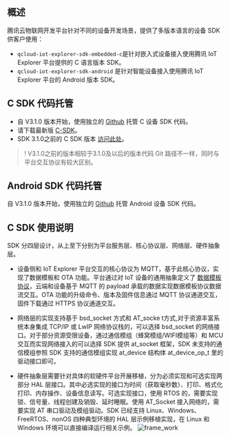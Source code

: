 ## 概述
腾讯云物联网开发平台针对不同的设备开发场景，提供了多版本语言的设备 SDK 供客户使用：
- `qcloud-iot-explorer-sdk-embedded-c`是针对嵌入式设备接入使用腾讯 IoT Explorer 平台提供的 C 语言版本 SDK。
- `qcloud-iot-explorer-sdk-android` 是针对智能设备接入使用腾讯 IoT Explorer 平台的 Android 版本 SDK。


## C SDK 代码托管

- 自 V3.1.0 版本开始，使用独立的 [Github](https://github.com/tencentyun/qcloud-iot-explorer-sdk-embedded-c.git) 托管 C 设备 SDK 代码。
- 请下载最新版 [C-SDK](https://github.com/tencentyun/qcloud-iot-explorer-sdk-embedded-c/releases)。
- SDK 3.1.0之前的 C SDK 版本 [访问此处](https://github.com/tencentyun/qcloud-iot-sdk-embedded-c/releases)。

>! V3.1.0之前的版本相较于3.1.0及以后的版本代码 Git 路径不一样，同时与平台交互协议有较大区别。


## Android SDK 代码托管
自 V3.1.0 版本开始，使用独立的 [Github](https://github.com/tencentyun/qcloud-iot-explorer-sdk-android) 托管 Android 设备 SDK 代码。


## C SDK 使用说明
SDK 分四层设计，从上至下分别为平台服务层、核心协议层、网络层、硬件抽象层。
- 设备侧和 IoT Explorer 平台交互的核心协议为 MQTT，基于此核心协议，实现了数据模板和 OTA 功能。平台通过对 IoT 设备的通用抽象定义了 [数据模板协议](https://cloud.tencent.com/document/product/1081/34916)，云端和设备基于 MQTT 的 payload 承载的数据实现数据模板协议数据流交互。OTA 功能的升级命令、版本及固件信息通过 MQTT 协议通道交互，固件下载通过 HTTPS 协议通道交互。

- 网络层的实现支持基于 bsd_socket 方式和 AT_socke t方式,对于资源丰富系统本身集成 TCP/IP 或 LwIP 网络协议栈的，可以选择 bsd_socket 的网络接口。对于部分资源受限设备，通过通信模组（蜂窝模组/WIFI模组等）和 MCU 交互而实现网络接入的可以选择 SDK 提供 at_socket 框架，SDK 未支持的通信模组参照 SDK 支持的通信模组实现 at_device 结构体 at_device_op_t 里的驱动接口即可。

- 硬件抽象层需要针对具体的软硬件平台开展移植，分为必须实现和可选实现两部分 HAL 层接口。其中必选实现的接口为时间（获取毫秒数）、打印、格式化打印、内存操作、设备信息读写。可选实现接口，使用 RTOS 的，需要实现锁、信号量、线程创建及销毁、延时睡眠。使用 AT_Socket 接入网络的，需要实现 AT 串口驱动及模组驱动。SDK 已经支持 Linux、Windows、FreeRTOS、nonOS 四种典型环境的 HAL 层示例移植实现，在 Linux 和 Windows 环境可以直接编译运行相关示例。
![frame_work](https://main.qcloudimg.com/raw/76fc3f15c4c91ea6cf7e496f25d5d572.jpg)
